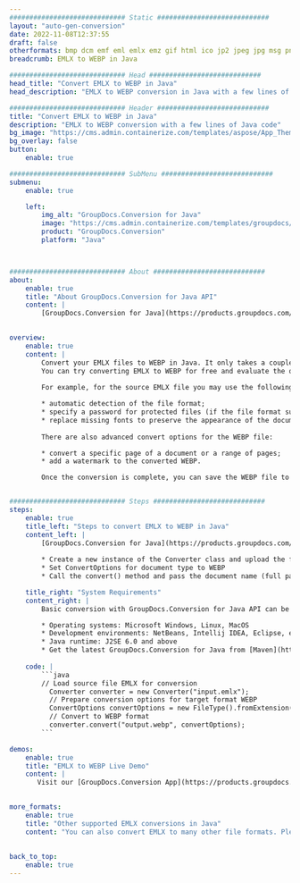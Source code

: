 ```yaml
---
############################# Static ############################
layout: "auto-gen-conversion"
date: 2022-11-08T12:37:55
draft: false
otherformats: bmp dcm emf eml emlx emz gif html ico jp2 jpeg jpg msg png psb psd svg svgz tga tif tiff webp wmf wmz
breadcrumb: EMLX to WEBP in Java

############################# Head ############################
head_title: "Convert EMLX to WEBP in Java"
head_description: "EMLX to WEBP conversion in Java with a few lines of code. Convert over 160 file formats using the GroupDocs document conversion API for Java"

############################# Header ############################
title: "Convert EMLX to WEBP in Java"
description: "EMLX to WEBP conversion with a few lines of Java code"
bg_image: "https://cms.admin.containerize.com/templates/aspose/App_Themes/V3/images/bg/header1.png"
bg_overlay: false
button:
    enable: true

############################# SubMenu ############################
submenu:
    enable: true

    left:
        img_alt: "GroupDocs.Conversion for Java"
        image: "https://cms.admin.containerize.com/templates/groupdocs/images/product-logos/90x90-noborder/groupdocs-conversion-java.png"
        product: "GroupDocs.Conversion"
        platform: "Java"



############################# About ############################
about:
    enable: true
    title: "About GroupDocs.Conversion for Java API"
    content: |
        [GroupDocs.Conversion for Java](https://products.groupdocs.com/conversion/java/) is an advanced file format conversion API for converting between popular image and document formats such as Microsoft Office, OpenDocument, PDF, HTML, email, CAD. and much more with just a few lines of code. The native API automatically detects the formats of the original documents and offers many options for customizing the converted documents. Along with the function of extracting information from a document, it also supports caching of the conversion results to the local disk by default. However, any type of cache storage can be supported by implementing the appropriate interfaces - Amazon S3, Dropbox, Google Drive, Windows Azure, Reddis, or any others.
    

overview:
    enable: true
    content: |
        Convert your EMLX files to WEBP in Java. It only takes a couple of lines of Java code on any platform of your choice, such as Windows, Linux, macOS.
        You can try converting EMLX to WEBP for free and evaluate the quality of the conversion results. Along with simple file conversion scripts, you can try more sophisticated options for loading the EMLX source file and storing the WEBP output. 
        
        For example, for the source EMLX file you may use the following load options:

        * automatic detection of the file format;
        * specify a password for protected files (if the file format supports it);
        * replace missing fonts to preserve the appearance of the document.
        
        There are also advanced convert options for the WEBP file:

        * convert a specific page of a document or a range of pages;
        * add a watermark to the converted WEBP.

        Once the conversion is complete, you can save the WEBP file to your local file path or to any third party storage such as FTP, Amazon S3, Google Drive, Dropbox etc. Please note - to convert EMLX to WEBP, you do not need to install any additional software, such as MS Office, Open Office, Adobe Acrobat Reader etc.


############################# Steps ############################
steps:
    enable: true
    title_left: "Steps to convert EMLX to WEBP in Java"
    content_left: |
        [GroupDocs.Conversion for Java](https://products.groupdocs.com/conversion/java/) allows developers to easily convert EMLX file to WEBP with a few lines of code.
        
        * Create a new instance of the Converter class and upload the file EMLX with the full path
        * Set ConvertOptions for document type to WEBP
        * Call the convert() method and pass the document name (full path) and format (WEBP) as a parameter

    title_right: "System Requirements"
    content_right: |
        Basic conversion with GroupDocs.Conversion for Java API can be done with just a few lines of code. Our APIs are supported on all major platforms and operating systems. Before executing the code below, make sure you have the following prerequisites installed on your system.

        * Operating systems: Microsoft Windows, Linux, MacOS
        * Development environments: NetBeans, Intellij IDEA, Eclipse, etc.
        * Java runtime: J2SE 6.0 and above
        * Get the latest GroupDocs.Conversion for Java from [Maven](https://repository.groupdocs.com/webapp/#/artifacts/browse/tree/General/repo/com/groupdocs/groupdocs-conversion)
         
    code: |
        ```java    
        // Load source file EMLX for conversion
          Converter converter = new Converter("input.emlx");
          // Prepare conversion options for target format WEBP
          ConvertOptions convertOptions = new FileType().fromExtension("webp").getConvertOptions();
          // Convert to WEBP format
          converter.convert("output.webp", convertOptions);
        ```

demos:
    enable: true
    title: "EMLX to WEBP Live Demo"
    content: |
       Visit our [GroupDocs.Conversion App](https://products.groupdocs.app/conversion/family) website and try EMLX to WEBP conversion now. The free demo has the following benefits
          

more_formats:
    enable: true
    title: "Other supported EMLX conversions in Java"
    content: "You can also convert EMLX to many other file formats. Please see the list below."
       
       
back_to_top:
    enable: true
---
```


